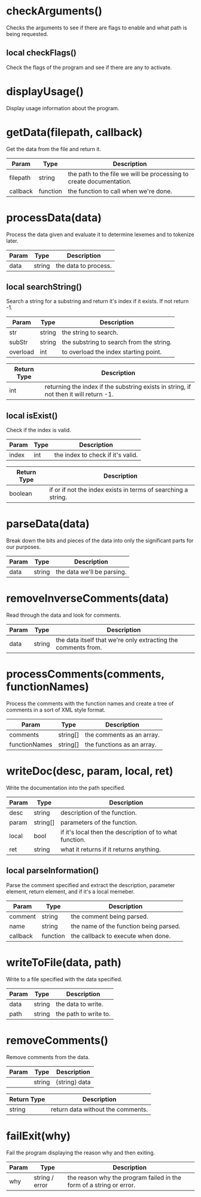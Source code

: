 # checkArguments()

Checks the arguments to see if there are flags to enable and what path is being requested.
## local checkFlags()
Check the flags of the program and see if there are any to activate.
# displayUsage()

Display usage information about the program.
# getData(filepath, callback)

Get the data from the file and return it.

| Param | Type | Description |
| --- | --- | ---
| filepath | string | the path to the file we will be processing to create documentation.|
| callback | function | the function to call when we're done.|
# processData(data)

Process the data given and evaluate it to determine lexemes and to tokenize later.

| Param | Type | Description |
| --- | --- | ---
| data | string | the data to process.|
## local searchString()
Search a string for a substring and return it's index if it exists. If not return -1.

| Param | Type | Description |
| --- | --- | ---
| str | string | the string to search.|
| subStr | string | the substring to search from the string.|
| overload | int | to overload the index starting point.|

| Return Type | Description |
| --- | --- |
| int | returning the index if the substring exists in string, if not then it will return -1. |
## local isExist()
Check if the index is valid.

| Param | Type | Description |
| --- | --- | ---
| index | int | the index to check if it's valid.|

| Return Type | Description |
| --- | --- |
| boolean | if or if not the index exists in terms of searching a string. |
# parseData(data)

Break down the bits and pieces of the data into only the significant parts for our purposes.

| Param | Type | Description |
| --- | --- | ---
| data | string | the data we'll be parsing.|
# removeInverseComments(data)

Read through the data and look for comments.

| Param | Type | Description |
| --- | --- | ---
| data | string | the data itself that we're only extracting the comments from.|
# processComments(comments, functionNames)

Process the comments with the function names and create a tree of comments in a sort of XML style format.

| Param | Type | Description |
| --- | --- | ---
| comments | string[] | the comments as an array.|
| functionNames | string[] | the functions as an array.|
# writeDoc(desc, param, local, ret)

Write the documentation into the path specified.

| Param | Type | Description |
| --- | --- | ---
| desc | string | description of the function.|
| param | string[] | parameters of the function.|
| local | bool | if it's local then the description of to what function.|
| ret | string | what it returns if it returns anything.|
## local parseInformation()
Parse the comment specified and extract the description, parameter element, return element, and if it's a local memeber.

| Param | Type | Description |
| --- | --- | ---
| comment | string | the comment being parsed.|
| name | string | the name of the function being parsed.|
| callback | function | the callback to execute when done.|
# writeToFile(data, path)

Write to a file specified with the data specified.

| Param | Type | Description |
| --- | --- | ---
| data | string | the data to write.|
| path | string | the path to write to.|
# removeComments()

Remove comments from the data.

| Param | Type | Description |
| --- | --- | ---
|  | string | {string} data|

| Return Type | Description |
| --- | --- |
| string | return data without the comments. |
# failExit(why)

Fail the program displaying the reason why and then exiting.

| Param | Type | Description |
| --- | --- | ---
| why | string / error | the reason why the program failed in the form of a string or error.|

